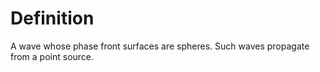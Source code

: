 # Definition

A wave whose phase front surfaces are spheres. Such waves propagate from
a point source.

